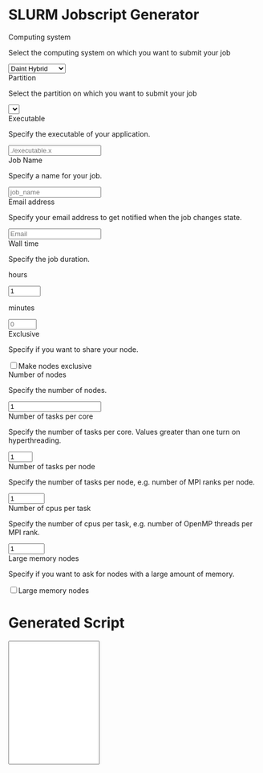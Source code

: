 # SLURM Jobscript Generator

<form>
  <div class="form-group">
    <label for="selectMachine">Computing system</label>
    <p class="help-block">Select the computing system on which you want to submit your job</p>
    <select class="form-control" id="selectMachine">
      <option>Daint Hybrid</option>
      <option>Daint MultiCore</option>
      <!-- <option>Leone</option> -->
      <!-- <option>Monch</option> -->
      <!-- <option>Tave</option> -->
    </select>
  </div>
  <div class="form-group">
    <label for="selectPartition">Partition</label>
    <p class="help-block">Select the partition on which you want to submit your job</p>
    <select class="form-control" id="selectPartition" >
    </select>
  </div>
 <div class="form-group" id="executableGroup">
    <label for="executable">Executable</label>
    <p class="help-block">Specify the executable of your application.</p>
    <input type="input" class="form-control" id="executable" placeholder="./executable.x" maxlength="75" onkeyup="return cscs_print_jobscript()">
  </div>
 <div class="form-group">
    <label for="jobName">Job Name</label>
    <p class="help-block">Specify a name for your job.</p>
    <input type="input" class="form-control" id="jobName" placeholder="job_name" maxlength="25" onkeyup="return cscs_print_jobscript()">
  </div>
  <div class="form-group">
    <label for="emailAddress">Email address</label>
    <p class="help-block">Specify your email address to get notified when the job changes state.</p>
    <input type="email" class="form-control" id="emailAddress" placeholder="Email" maxlength="75" onkeyup="return cscs_print_jobscript()">
  </div>
  <div class="row form-group">
    <div class="col-md-12">
    <label for="wallclock">Wall time</label>
    <p class="help-block">Specify the job duration.</p>
    </div>
    <div class="col-md-6">
      <p class="help-block">hours</p>
      <input type="number" class="form-control" id="hours" min="0" max="168" placeholder="0" value="1" onchange="return cscs_validate_hour() && cscs_print_jobscript()" onkeyup="return cscs_validate_hour() && cscs_print_jobscript()" onkeydown="return cscs_validate_hour() && cscs_print_jobscript()">
    </div>
    <div class="col-md-6">
      <p class="help-block">minutes</p>
      <input type="number" class="form-control" id="minutes" min="0" max="59" placeholder="0" onchange="return cscs_validate_minutes() && cscs_print_jobscript()" onkeyup="return cscs_validate_minutes() && cscs_print_jobscript()" onkeydown="return cscs_validate_minutes() && cscs_print_jobscript()">
    </div>
  </div>
  <div class="form-group" id="ExclusiveNodeGroup">
    <label for="ExclusiveNode">Exclusive</label>
    <p class="help-block">Specify if you want to share your node.</p>
    <div class="checkbox">
      <label>
        <input type="checkbox" id="ExclusiveNode" onchange="cscs_print_jobscript()">Make nodes exclusive
      </label>
    </div>
  </div>
  <div class="form-group" id="numberOfNodesGroup">
    <label for="numberOfNodes">Number of nodes</label>
    <p class="help-block" id="numberOfNodesText">Specify the number of nodes.</p>
    <input type="number" class="form-control" id="numberOfNodes" min="1" value="1" onchange="return cscs_print_jobscript()" onkeypress='return event.charCode in [46, 8, 9, 27, 13, 110, 190] || (event.charCode >= 48 && event.charCode <= 57)'>
  </div>
  <div class="form-group" id="numberTasksPerCoreGroup">
    <label for="numberTasksPerCore">Number of tasks per core</label>
    <p class="help-block" id="numberTasksPerCoreText">Specify the number of tasks per core. Values greater than one turn on hyperthreading.</p>
    <input type="number" class="form-control" id="numberTasksPerCore" min="1" max="4" value="1" onchange="cscs_print_jobscript()" onkeyup="cscs_print_jobscript()" onkeydown="cscs_print_jobscript()" onkeypress='return event.charCode in [46, 8, 9, 27, 13, 110, 190] || (event.charCode >= 48 && event.charCode <= 57)'>
  </div>
  <div class="form-group" id="numberOfTasksPerNodeGroup">
    <label for="numberOfTasksPerNode">Number of tasks per node</label>
    <p class="help-block" id="numberOfTasksPerNodeText">Specify the number of tasks per node, e.g. number of MPI ranks per node.</p>
    <input type="number" class="form-control" id="numberOfTasksPerNode" max="1000" min="1" value="1" onchange="cscs_print_jobscript()" onkeyup="cscs_print_jobscript()" onkeydown="cscs_print_jobscript()" onkeypress='return event.charCode in [46, 8, 9, 27, 13, 110, 190] || (event.charCode >= 48 && event.charCode <= 57)'>
  </div>
  <div class="form-group" id="numberOfCpusPerTaskGroup">
    <label for="numberOfCpusPerTask">Number of cpus per task</label>
    <p class="help-block" id="numberOfCpusPerTaskText">Specify the number of cpus per task, e.g. number of OpenMP threads per MPI rank.</p>
    <input type="number" class="form-control" id="numberOfCpusPerTask" max="1000" min="1" value="1" onchange="cscs_print_jobscript()" onkeyup="cscs_print_jobscript()" onkeydown="cscs_print_jobscript()" onkeypress='return event.charCode in [46, 8, 9, 27, 13, 110, 190] || (event.charCode >= 48 && event.charCode <= 57)'>
  </div>
  <div class="form-group" id="bigMemoryGroup">
    <label for="bigMemory">Large memory nodes</label>
    <p class="help-block">Specify if you want to ask for nodes with a large amount of memory.</p>
    <div class="checkbox">
      <label>
        <input type="checkbox" id="bigMemory" onchange="cscs_print_jobscript()">Large memory nodes
      </label>
    </div>
  </div>
  <!-- <a class="btn btn-primary" type="submit" id="submit_button" class="btn btn-default" href="#generated-script">Generate</a> -->
</form>

# Generated Script
<div class="form-group">
<div class="alert alert-info" role="alert" id="partitionwebsite"></div>
  <div class="alert alert-success" role="alert" id="jobscriptalert"></div>
  <textarea class="form-control" id="jobscript" rows="16" readonly style="resize:none"></textarea>
</div>
